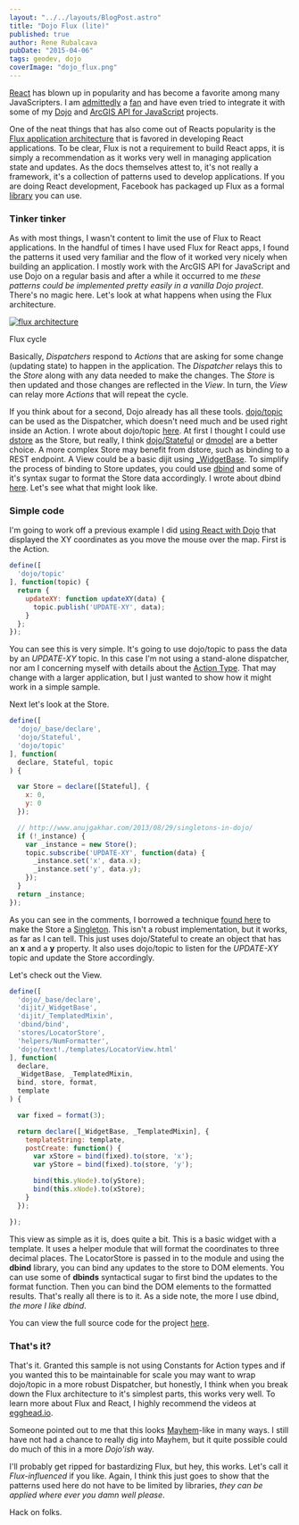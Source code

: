 ```yaml
---
layout: "../../layouts/BlogPost.astro"
title: "Dojo Flux (lite)"
published: true
author: Rene Rubalcava
pubDate: "2015-04-06"
tags: geodev, dojo
coverImage: "dojo_flux.png"
---
```


[React](https://facebook.github.io/react/) has blown up in popularity and has become a favorite among many JavaScripters. I am [admittedly](https://odoe.net/blog/esrijs-reactjs/) a [fan](https://geonet.esri.com/people/odoe/blog/2015/04/01/esrijs-with-reactjs-updated) and have even tried to integrate it with some of my [Dojo](http://dojotoolkit.org/) and [ArcGIS API for JavaScript](https://developers.arcgis.com/javascript/) projects.

One of the neat things that has also come out of Reacts popularity is the [Flux application architecture](http://facebook.github.io/flux/docs/overview.html) that is favored in developing React applications. To be clear, Flux is not a requirement to build React apps, it is simply a recommendation as it works very well in managing application state and updates. As the docs themselves attest to, it's not really a framework, it's a collection of patterns used to develop applications. If you are doing React development, Facebook has packaged up Flux as a formal [library](https://github.com/facebook/flux) you can use.

### Tinker tinker

As with most things, I wasn't content to limit the use of Flux to React applications. In the handful of times I have used Flux for React apps, I found the patterns it used very familiar and the flow of it worked very nicely when building an application. I mostly work with the ArcGIS API for JavaScript and use Dojo on a regular basis and after a while it occurred to me _these patterns could be implemented pretty easily in a vanilla Dojo project_. There's no magic here. Let's look at what happens when using the Flux architecture.

[![flux architecture](images/flux_cycle.gif)](https://odoe.net/blog/wp-content/uploads/flux_cycle.gif)

Flux cycle

Basically, _Dispatchers_ respond to _Actions_ that are asking for some change (updating state) to happen in the application. The _Dispatcher_ relays this to the _Store_ along with any data needed to make the changes. The _Store_ is then updated and those changes are reflected in the _View_. In turn, the _View_ can relay more _Actions_ that will repeat the cycle.

If you think about for a second, Dojo already has all these tools. [dojo/topic](http://dojotoolkit.org/reference-guide/1.10/dojo/topic.html) can be used as the Dispatcher, which doesn't need much and be used right inside an Action. I wrote about dojo/topic [here](https://geonet.esri.com/people/odoe/blog/2014/12/02/stay-on-topic). At first I thought I could use [dstore](https://github.com/sitepen/dstore) as the Store, but really, I think [dojo/Stateful](http://dojotoolkit.org/reference-guide/1.10/dojo/Stateful.html) or [dmodel](https://github.com/SitePen/dmodel) are a better choice. A more complex Store may benefit from dstore, such as binding to a REST endpoint. A View could be a basic dijit using [_WidgetBase](http://dojotoolkit.org/reference-guide/1.10/dijit/_WidgetBase.html). To simplify the process of binding to Store updates, you could use [dbind](https://github.com/kriszyp/dbind) and some of it's syntax sugar to format the Store data accordingly. I wrote about dbind [here](https://odoe.net/blog/dbind-arcgis-js-apps/). Let's see what that might look like.

### Simple code

I'm going to work off a previous example I did [using React with Dojo](https://odoe.net/blog/esrijs-reactjs/) that displayed the XY coordinates as you move the mouse over the map. First is the Action.

```js
define([
  'dojo/topic'
], function(topic) {
  return {
    updateXY: function updateXY(data) {
      topic.publish('UPDATE-XY', data);
    }
  };
});
```

You can see this is very simple. It's going to use dojo/topic to pass the data by an _UPDATE-XY_ topic. In this case I'm not using a stand-alone dispatcher, nor am I concerning myself with details about the [Action Type](https://facebook.github.io/flux/docs/dispatcher.html). That may change with a larger application, but I just wanted to show how it might work in a simple sample.

Next let's look at the Store.  

```js
define([
  'dojo/_base/declare',
  'dojo/Stateful',
  'dojo/topic'
], function(
  declare, Stateful, topic
) {

  var Store = declare([Stateful], {
    x: 0,
    y: 0
  });

  // http://www.anujgakhar.com/2013/08/29/singletons-in-dojo/
  if (!_instance) {
    var _instance = new Store();
    topic.subscribe('UPDATE-XY', function(data) {
      _instance.set('x', data.x);
      _instance.set('y', data.y);
    });
  }
  return _instance;
});
```

As you can see in the comments, I borrowed a technique [found here](http://www.anujgakhar.com/2013/08/29/singletons-in-dojo/) to make the Store a [Singleton](http://en.wikipedia.org/wiki/Singleton_pattern). This isn't a robust implementation, but it works, as far as I can tell. This just uses dojo/Stateful to create an object that has an **x** and a **y** property. It also uses dojo/topic to listen for the _UPDATE-XY_ topic and update the Store accordingly.

Let's check out the View.

```js
define([
  'dojo/_base/declare',
  'dijit/_WidgetBase',
  'dijit/_TemplatedMixin',
  'dbind/bind',
  'stores/LocatorStore',
  'helpers/NumFormatter',
  'dojo/text!./templates/LocatorView.html'
], function(
  declare,
  _WidgetBase, _TemplatedMixin,
  bind, store, format,
  template
) {

  var fixed = format(3);

  return declare([_WidgetBase, _TemplatedMixin], {
    templateString: template,
    postCreate: function() {
      var xStore = bind(fixed).to(store, 'x');
      var yStore = bind(fixed).to(store, 'y');

      bind(this.yNode).to(yStore);
      bind(this.xNode).to(xStore);
    }
  });

});
```

This view as simple as it is, does quite a bit. This is a basic widget with a template. It uses a helper module that will format the coordinates to three decimal places. The LocatorStore is passed in to the module and using the **dbind** library, you can bind any updates to the store to DOM elements. You can use some of **dbinds** syntactical sugar to first bind the updates to the format function. Then you can bind the DOM elements to the formatted results. That's really all there is to it. As a side note, the more I use dbind, _the more I like dbind_.

You can view the full source code for the project [here](https://github.com/odoe/esrijs-flux).

### That's it?

That's it. Granted this sample is not using Constants for Action types and if you wanted this to be maintainable for scale you may want to wrap dojo/topic in a more robust Dispatcher, but honestly, I think when you break down the Flux architecture to it's simplest parts, this works very well. To learn more about Flux and React, I highly recommend the videos at [egghead.io](https://egghead.io/technologies/react).

Someone pointed out to me that this looks [Mayhem](https://sitepen.github.io/mayhem/guide/#what-is-mayhem)\-like in many ways. I still have not had a chance to really dig into Mayhem, but it quite possible could do much of this in a more _Dojo'ish_ way.

I'll probably get ripped for bastardizing Flux, but hey, this works. Let's call it _Flux-influenced_ if you like. Again, I think this just goes to show that the patterns used here do not have to be limited by libraries, _they can be applied where ever you damn well please_.

Hack on folks.

